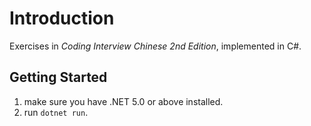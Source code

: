 ﻿# Introduction

Exercises in *Coding Interview Chinese 2nd Edition*, implemented in C#.

## Getting Started

1. make sure you have .NET 5.0 or above installed.
2. run `dotnet run`.
